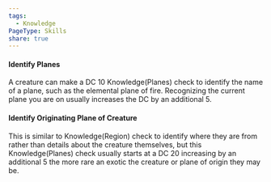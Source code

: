 ```yaml
---
tags:
  - Knowledge
PageType: Skills
share: true
---
```

#### Identify Planes

A creature can make a DC 10 Knowledge(Planes) check to identify the name of a plane, such as the elemental plane of fire. Recognizing the current plane you are on usually increases the DC by an additional 5.

#### Identify Originating Plane of Creature

This is similar to Knowledge(Region) check to identify where they are from rather than details about the creature themselves, but this Knowledge(Planes) check usually starts at a DC 20 increasing by an additional 5 the more rare an exotic the creature or plane of origin they may be.